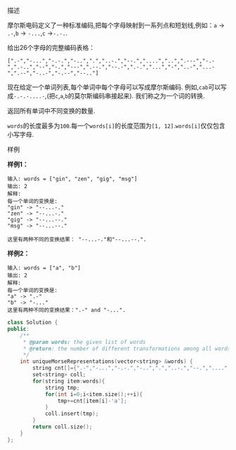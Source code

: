 描述

摩尔斯电码定义了一种标准编码,把每个字母映射到一系列点和短划线,例如：`a` -> `.-`,`b` -> `-...`,`c` ->`-.-.`.

给出26个字母的完整编码表格：

```
[".-","-...","-.-.","-..",".","..-.","--.","....","..",".---","-.-",".-..","--","-.","---",".--.","--.-",".-.","...","-","..-","...-",".--","-..-","-.--","--.."]
```

现在给定一个单词列表,每个单词中每个字母可以写成摩尔斯编码. 例如,`cab`可以写成`-.-.-....-`,(把`c`,`a`,`b`的莫尔斯编码串接起来). 我们称之为一个词的转换.

返回所有单词中不同变换的数量.

`words`的长度最多为`100`.每一个`words[i]`的长度范围为`[1, 12]`.`words[i]`仅仅包含小写字母.

样例

**样例1：**

```
输入: words = ["gin", "zen", "gig", "msg"]
输出: 2
解释: 
每一个单词的变换是:
"gin" -> "--...-."
"zen" -> "--...-."
"gig" -> "--...--."
"msg" -> "--...--."

这里有两种不同的变换结果： "--...-."和"--...--.".
```

**样例2：**

```
输入: words = ["a", "b"]
输出: 2
解释: 
每一个单词的变换是:
"a" -> ".-"
"b" -> "-..."
这里有两种不同的变换结果：".-" and "-...".
```

```cpp
class Solution {
public:
    /**
     * @param words: the given list of words
     * @return: the number of different transformations among all words we have
     */
    int uniqueMorseRepresentations(vector<string> &words) {
        string cnt[]={".-","-...","-.-.","-..",".","..-.","--.","....","..",".---","-.-",".-..","--","-.","---",".--.","--.-",".-.","...","-","..-","...-",".--","-..-","-.--","--.."};
        set<string> coll;
        for(string item:words){
            string tmp;
            for(int i=0;i<item.size();++i){
                tmp+=cnt[item[i]-'a'];
            }
            coll.insert(tmp);
        }
        return coll.size();
    }
};
```

